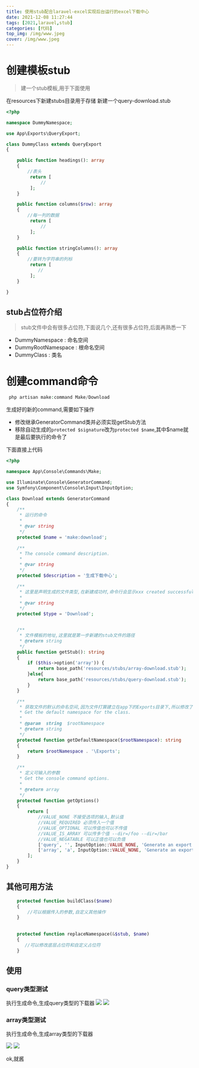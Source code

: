 ```yaml
---
title: 使用stub配合laravel-excel实现后台运行的excel下载中心
date: 2021-12-08 11:27:44
tags: [2021,laravel,stub]
categories: [代码]
top_img: /img/www.jpeg
cover: /img/www.jpeg
---
```



# 创建模板stub

>建一个stub模板,用于下面使用

在resources下新建stubs目录用于存储
新建一个query-download.stub
```php
<?php

namespace DummyNamespace;

use App\Exports\QueryExport;

class DummyClass extends QueryExport
{

    public function headings(): array
    {
        //表头
         return [
             //
         ];
    }

    public function columns($row): array
    {
        //每一列的数据
         return [
             //
         ];
    }

    public function stringColumns(): array
    {
        //要转为字符串的列标
         return [
            //
         ];
    }

}

```
## stub占位符介绍
> stub文件中会有很多占位符,下面说几个,还有很多占位符,后面再熟悉一下

* DummyNamespace : 命名空间
* DummyRootNamespace : 根命名空间 
* DummyClass : 类名

# 创建command命令

```php
 php artisan make:command Make/Download
```

生成好的新的command,需要如下操作

* 修改继承GeneratorCommand类并必须实现getStub方法
* 移除自动生成的`protected $signature`改为`protected $name`,其中$name就是最后要执行的命令了

下面直接上代码

```php
<?php

namespace App\Console\Commands\Make;

use Illuminate\Console\GeneratorCommand;
use Symfony\Component\Console\Input\InputOption;

class Download extends GeneratorCommand
{
	/**
	 * 运行的命令
	 *
	 * @var string
	 */
	protected $name = 'make:download';

	/**
	 * The console command description.
	 *
	 * @var string
	 */
	protected $description = '生成下载中心';

	/**
	 * 这里是声明生成的文件类型,在新建成功时,命令行会显示xxx created successfully.这里的xxx在这就是Download
	 *
	 * @var string
	 */
	protected $type = 'Download';


	/**
	 * 文件模板的地址,这里就是第一步新建的stub文件的路径
	 * @return string
	 */
	public function getStub(): string
	{
		if ($this->option('array')) {
			return base_path('resources/stubs/array-download.stub');
		}else{
			return base_path('resources/stubs/query-download.stub');
		}
	}

	/**
	 * 获取文件的默认的命名空间,因为文件打算建立在app下的Exports目录下,所以修改了一下这个文件,若要生成在app下,可不重写此方法
	 * Get the default namespace for the class.
	 *
	 * @param  string  $rootNamespace
	 * @return string
	 */
	protected function getDefaultNamespace($rootNamespace): string
	{
		return $rootNamespace . '\Exports';
	}

	/**
	 * 定义可输入的参数
	 * Get the console command options.
	 *
	 * @return array
	 */
	protected function getOptions()
	{
		return [
			//VALUE_NONE 不接受选项的输入,默认值
			//VALUE_REQUIRED 必须传入一个值
			//VALUE_OPTIONAL 可以传值也可以不传值
			//VALUE_IS_ARRAY 可以传多个值 --dir=/foo --dir=/bar
			//VALUE_NEGATABLE 可以正值也可以负值
			['query', '', InputOption::VALUE_NONE, 'Generate an export for a query.'],
			['array', 'a', InputOption::VALUE_NONE, 'Generate an export for an array.']
		];
	}
}


```

## 其他可用方法

```php
    protected function buildClass($name)
    {
        //可以根据传入的参数,自定义其他操作
    }
    
        
    protected function replaceNamespace(&$stub, $name)
    {
       //可以修改底层占位符和自定义占位符
    }
```


## 使用

### query类型测试

执行生成命令,生成query类型的下载器
![](/images/16395675015323.jpg)
![](/images/16395675390875.jpg)

### array类型测试

执行生成命令,生成array类型的下载器

![](/images/16395676227417.jpg)
![](/images/16395676560450.jpg)

ok,就酱

